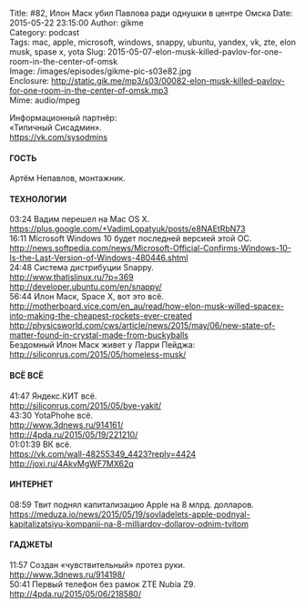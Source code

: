 Title: #82, Илон Маск убил Павлова ради однушки в центре Омска
Date: 2015-05-22 23:15:00
Author: gikme  
Category: podcast  
Tags: mac, apple, microsoft, windows, snappy, ubuntu, yandex, vk, zte, elon musk, spase x, yota
Slug: 2015-05-07-elon-musk-killed-pavlov-for-one-room-in-the-center-of-omsk  
Image: /images/episodes/gikme-pic-s03e82.jpg  
Enclosure: http://static.gik.me/mp3/s03/00082-elon-musk-killed-pavlov-for-one-room-in-the-center-of-omsk.mp3  
Mime: audio/mpeg

Информационный партнёр:  
«Типичный Сисадмин».  
<https://vk.com/sysodmins>

#### ГОСТЬ

Артём Непавлов, монтажник.

#### ТЕХНОЛОГИИ

03:24 Вадим перешел на Mac OS X.  
<https://plus.google.com/+VadimLopatyuk/posts/e8NAEtRbN73>  
16:11 Microsoft Windows 10 будет последней версией этой ОС.  
<http://news.softpedia.com/news/Microsoft-Official-Confirms-Windows-10-Is-the-Last-Version-of-Windows-480446.shtml>  
24:48 Система дистрибуции Snappy.  
<http://www.thatislinux.ru/?p=369>  
<http://developer.ubuntu.com/en/snappy/>  
56:44 Илон Маск, Space X, вот это всё.  
<http://motherboard.vice.com/en_au/read/how-elon-musk-willed-spacex-into-making-the-cheapest-rockets-ever-created>  
<http://physicsworld.com/cws/article/news/2015/may/06/new-state-of-matter-found-in-crystal-made-from-buckyballs>  
Бездомный Илон Маск живет у Ларри Пейджа:  
<http://siliconrus.com/2015/05/homeless-musk/>

#### ВСЁ ВСЁ

41:47 Яндекс.КИТ всё.  
<http://siliconrus.com/2015/05/bye-yakit/>  
43:30 YotaPhohe всё.  
<http://www.3dnews.ru/914161/>  
<http://4pda.ru/2015/05/19/221210/>  
01:01:39 ВК всё.  
<https://vk.com/wall-48255349_4423?reply=4424>  
<http://joxi.ru/4AkvMgWF7MX62q>

#### ИНТЕРНЕТ

08:59 Твит поднял капитализацию Apple на 8 млрд. долларов.  
<https://meduza.io/news/2015/05/19/sovladelets-apple-podnyal-kapitalizatsiyu-kompanii-na-8-milliardov-dollarov-odnim-tvitom>  

#### ГАДЖЕТЫ

11:57 Создан «чувствительный» протез руки.  
<http://www.3dnews.ru/914198/>  
50:41 Первый телефон без рамок ZTE Nubia Z9.  
<http://4pda.ru/2015/05/06/218580/>
